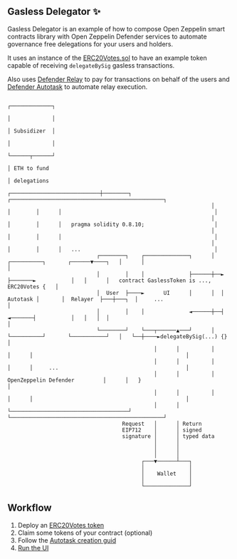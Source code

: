 ## Gasless Delegator ✨

Gasless Delegator is an example of how to compose Open Zeppelin smart contracts library with Open Zeppelin Defender services to automate governance free delegations for your users and holders.

It uses an instance of the [ERC20Votes.sol](https://docs.openzeppelin.com/contracts/4.x/api/token/erc20#ERC20Votes) to have an example token capable of receiving `delegateBySig` gasless transactions.

Also uses [Defender Relay](https://docs.openzeppelin.com/defender/relay) to pay for transactions on behalf of the users and [Defender Autotask](https://docs.openzeppelin.com/defender/autotasks) to automate relay execution.







                                                                                          ┌─────────────┐
                                                                                          │             │
                                                                                          │ Subsidizer  │
                                                                                          │             │
                                                                                          └──────┬──────┘
                                                                                                 │ ETH to fund
                                                                                                 │ delegations
                                                                    ┌────────────────────────────┼────────┐      ┌────────────────────────────────────────────────┐
                                                                    │                            │        │      │                                                │
                                                                    │                            │        │      │   pragma solidity 0.8.10;                      │
                                                                    │                            │        │      │                                                │
                                                                    │                            │        │      │   ...                                          │
                                ┌────────┐    ┌──────────────┐      │  ┌──────────┐       ┌──────▼────┐   │      │                                                │
                                │        │    │              ├──────┼──►          ├───────►           │   │      │   contract GaslessToken is ..., ERC20Votes {   │
                                │  User  ├────►      UI      │      │  │ Autotask │       │  Relayer  ├───┼───┐  │     ...                                        │
                                │        │    │              ◄──────┼──┤          ◄───────┤           │   │   │  │                                                │
                                └────────┘    └───┬──────▲───┘      │  └──────────┘       └───────────┘   │   └──┼────►delegateBySig(...) {}                      │
                                                  │      │          │                                     │      │                                                │
                                                  │      │          │                                     │      │     ...                                        │
                                                  │      │          │       OpenZeppelin Defender         │      │   }                                            │
                                                  │      │          │                                     │      │                                                │
                                                  │      │          └─────────────────────────────────────┘      └────────────────────────────────────────────────┘
                                        Request   │      │ Return
                                        EIP712    │      │ signed
                                        signature │      │ typed data
                                                  │      │
                                                  │      │
                                                  │      │
                                              ┌───▼──────┴───┐
                                              │              │
                                              │    Wallet    │
                                              │              │
                                              └──────────────┘











## Workflow

1. Deploy an [ERC20Votes token](harhdhat)
2. Claim some tokens of your contract (optional)
3. Follow the [Autotask creation guid](autotask)
4. [Run the UI](frontend)
